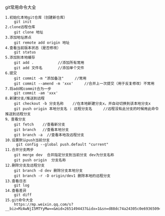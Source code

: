 git常用命令大全 

	1.初始化本地git仓库（创建新仓库）
		git init
	2.clone远程仓库
		git clone 地址
	3.添加地址原点
		git remote add origin 地址
	4.查看当前版本状态（是否修改）
		git status
	5.添加到本地缓存
		git add .           //添加所有常用
		git add 文件名       //添加单个文件
	6.提交
		git commit -m "添加备注"     //常用
		git commit --amend -m 'xxx'     //合并上一次提交（用于反复修改）不常用
	7.将add和commit合为一步 
		git commit -am 'xxx'  
	8.新建分支/推送到远程
		git checkout -b 分支名称    //在本地新建分支x，并自动切换到该本地分支x
		git push origin 本地分支名 : 远程分支名     //远程没有此分支的时候用此命令 推送到远程分支
	9、查看分支  
		git fetch    //查看新分支
		git branch   //查看本地分支
		git branch -a  //查看本地及远程分支
	10.设置默认push当前分支
		 git config --global push.default "current"
	11.合并分支两步
		git merge dev  合并指定分支到当前分支 dev为分支名称
		git push origin  分支名称
	12.删除分支及远程分支
		git branch -d dev 删除分支本地分支
		git branch -r -D origin/dev1 删除本地的远程分支
	13.查看日志
		git log
	14.查看差异
		git diff
	15.git命令大全
		https://mp.weixin.qq.com/s?__biz=MzAwNjI5MTYyMw==&mid=2651494437&idx=1&sn=d88dc74a24305c0e69365094ae1e4b1d&chksm=80f191edb78618fb86cfa5784d403f0774b1ac47a0c3b19280d16e5d954cd19b5e4e23af85d6&scene=0&key=8e7349a2eeff6e43903220471f96eb056446a05ed599c108938519b8134dff47ed6c39f3eb91aad978583d2cb114014de59113766d42ec38181dee163683deb57cbae97050cf77280a4dd9eea0b1f7e4&ascene=0&uin=MjAwODg0MjE2MA%3D%3D&devicetype=iMac+Macmini7%2C1+OSX+OSX+10.10+build(14A389)&version=12020110&nettype=WIFI&fontScale=100&pass_ticket=PE4FcNApWvZeuKq3cE%2BAAppkHf8iYq%2FZThJTgAeDGiRYHtVfJE5QPHBJht9Jwq6f